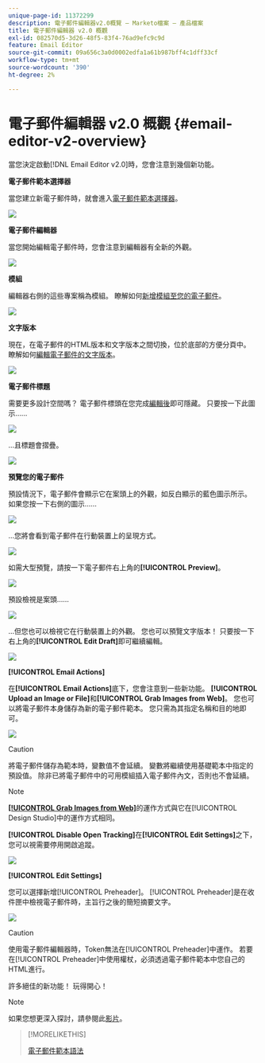 ```yaml
---
unique-page-id: 11372299
description: 電子郵件編輯器v2.0概覽 — Marketo檔案 — 產品檔案
title: 電子郵件編輯器 v2.0 概觀
exl-id: 082570d5-3d26-48f5-83f4-76ad9efc9c9d
feature: Email Editor
source-git-commit: 09a656c3a0d0002edfa1a61b987bff4c1dff33cf
workflow-type: tm+mt
source-wordcount: '390'
ht-degree: 2%

---
```


# 電子郵件編輯器 v2.0 概觀 {#email-editor-v2-overview}

當您決定啟動[!DNL Email Editor v2.0]時，您會注意到幾個新功能。

**電子郵件範本選擇器**

當您建立新電子郵件時，就會進入[電子郵件範本選擇器](/help/marketo/product-docs/email-marketing/general/email-editor-2/email-template-picker-overview.md)。

![](assets/email-editor-v2-overview-1.png)

**電子郵件編輯器**

當您開始編輯電子郵件時，您會注意到編輯器有全新的外觀。

![](assets/email-editor-v2-overview-2.png)

**模組**

編輯器右側的這些專案稱為模組。 瞭解如何[新增模組至您的電子郵件](/help/marketo/product-docs/email-marketing/general/email-editor-2/add-modules-to-your-email.md)。

![](assets/email-editor-v2-overview-3.png)

**文字版本**

現在，在電子郵件的HTML版本和文字版本之間切換，位於底部的方便分頁中。 瞭解如何[編輯電子郵件的文字版本](/help/marketo/product-docs/email-marketing/general/creating-an-email/edit-the-text-version-of-an-email.md)。

![](assets/email-editor-v2-overview-4.png)

**電子郵件標題**

需要更多設計空間嗎？ 電子郵件標頭在您完成[編輯後](/help/marketo/product-docs/email-marketing/general/creating-an-email/edit-your-email-header.md)即可隱藏。 只要按一下此圖示……

![](assets/email-editor-v2-overview-5.png)

...且標題會摺疊。

![](assets/email-editor-v2-overview-6.png)

**預覽您的電子郵件**

預設情況下，電子郵件會顯示它在案頭上的外觀，如反白顯示的藍色圖示所示。 如果您按一下右側的圖示……

![](assets/email-editor-v2-overview-7.png)

...您將會看到電子郵件在行動裝置上的呈現方式。

![](assets/email-editor-v2-overview-8.png)

如需大型預覽，請按一下電子郵件右上角的&#x200B;**[!UICONTROL Preview]**。

![](assets/email-editor-v2-overview-9.png)

預設檢視是案頭……

![](assets/email-editor-v2-overview-10.png)

...但您也可以檢視它在行動裝置上的外觀。 您也可以預覽文字版本！ 只要按一下右上角的&#x200B;**[!UICONTROL Edit Draft]**&#x200B;即可繼續編輯。

![](assets/email-editor-v2-overview-11.png)

**[!UICONTROL Email Actions]**

在&#x200B;**[!UICONTROL Email Actions]**&#x200B;底下，您會注意到一些新功能。 **[!UICONTROL Upload an Image or File]**&#x200B;和&#x200B;**[!UICONTROL Grab Images from Web]**。 您也可以將電子郵件本身儲存為新的電子郵件範本。 您只需為其指定名稱和目的地即可。

![](assets/email-editor-v2-overview-12.png)

>[!CAUTION]
>
>將電子郵件儲存為範本時，變數值不會延續。 變數將繼續使用基礎範本中指定的預設值。 除非已將電子郵件中的可用模組插入電子郵件內文，否則也不會延續。

>[!NOTE]
>
>**[[!UICONTROL Grab Images from Web]](/help/marketo/product-docs/demand-generation/images-and-files/grab-the-images-from-a-web-page.md)**&#x200B;的運作方式與它在[!UICONTROL Design Studio]中的運作方式相同。

**[!UICONTROL Disable Open Tracking]**&#x200B;在&#x200B;**[!UICONTROL Edit Settings]**&#x200B;之下，您可以視需要停用開啟追蹤。

![](assets/email-editor-v2-overview-13.png)

**[!UICONTROL Edit Settings]**

您可以選擇新增[!UICONTROL Preheader]。 [!UICONTROL Preheader]是在收件匣中檢視電子郵件時，主旨行之後的簡短摘要文字。

![](assets/email-editor-v2-overview-14.png)

>[!CAUTION]
>
>使用電子郵件編輯器時，Token無法在[!UICONTROL Preheader]中運作。 若要在[!UICONTROL Preheader]中使用權杖，必須透過電子郵件範本中您自己的HTML進行。

許多絕佳的新功能！ 玩得開心！

>[!NOTE]
>
>如果您想更深入探討，請參閱此[影片](https://nation.marketo.com/videos/1463)。

>[!MORELIKETHIS]
>
>[電子郵件範本語法](/help/marketo/product-docs/email-marketing/general/email-editor-2/email-template-syntax.md)
